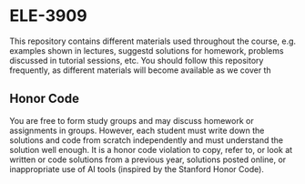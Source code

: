 # ELE-3909
This repository contains different materials used throughout the course, e.g. examples shown in lectures, suggestd solutions for homework, problems discussed in tutorial sessions, etc. You should follow this repository frequently, as different materials will become available as we cover th

## Honor Code
You are free to form study groups and may discuss homework or assignments in groups. However, each student must write down the solutions and code from scratch independently and must understand the solution well enough. It is a honor code violation to copy, refer to, or look at written or code solutions from a previous year, solutions posted online, or inappropriate use of AI tools (inspired by the Stanford Honor Code).

